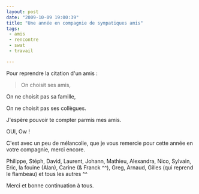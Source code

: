```yaml
---
layout: post
date: "2009-10-09 19:00:39"
title: "Une année en compagnie de sympatiques amis"
tags:
 - amis
 - rencontre
 - swat
 - travail

---
```


Pour reprendre la citation d'un amis :


> On choisit ses amis,

On ne choisit pas sa famille,

On ne choisit pas ses collègues.

J'espère pouvoir te compter parmis mes amis.


OUI, Ow !

C'est avec un peu de mélancolie, que je vous remercie pour cette année en votre compagnie, merci encore.

Philippe, Stéph, David, Laurent, Johann, Mathieu, Alexandra, Nico, Sylvain, Eric, la fouine (Alan), Carine (& Franck ^^), Greg, Arnaud, Gilles (qui reprend le flambeau) et tous les autres ^^

Merci et bonne continuation à tous.
